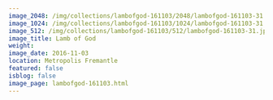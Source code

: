 ```yaml
---
image_2048: /img/collections/lambofgod-161103/2048/lambofgod-161103-31.jpg
image_1024: /img/collections/lambofgod-161103/1024/lambofgod-161103-31.jpg
image_512: /img/collections/lambofgod-161103/512/lambofgod-161103-31.jpg
image_title: Lamb of God
weight: 
image_date: 2016-11-03
location: Metropolis Fremantle
featured: false
isblog: false
image_page: lambofgod-161103.html
---
```

